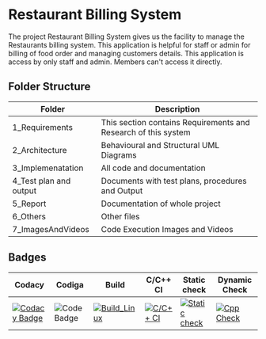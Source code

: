 # Restaurant Billing System
The project Restaurant Billing System gives us the facility to manage the Restaurants billing system. This application is helpful for staff or admin for billing of food order and managing customers details. This application is access by only staff and admin. Members can't access it directly.


## Folder Structure
|Folder|	Description|
|------|-------------|
|1_Requirements|	This section contains Requirements and Research of this system|
|2_Architecture|	Behavioural and Structural UML Diagrams|
|3_Implemenatation|	All code and documentation|
|4_Test plan and output|	Documents with test plans, procedures and Output|
|5_Report|	Documentation of whole project|
|6_Others|	 Other files|
|7_ImagesAndVideos|	Code Execution Images and Videos|





## Badges
Codacy      | Codiga | Build| C/C++ CI| Static check| Dynamic Check|
---------------| ----------------------------|-----------|-----------|----------|-------------|
[![Codacy Badge](https://app.codacy.com/project/badge/Grade/9d3a3e4b1dbf47cbb1cc2f91d022c984)](https://www.codacy.com/gh/indrani19/M1_RestaurantBillingSystem_Utility/dashboard?utm_source=github.com&amp;utm_medium=referral&amp;utm_content=indrani19/M1_RestaurantBillingSystem_Utility&amp;utm_campaign=Badge_Grade)| ![Code Badge](https://api.codiga.io/project/31210/status/svg)|[![Build_Linux](https://github.com/indrani19/M1_RestaurantBillingSystem_Utility/actions/workflows/Build_Linux.yml/badge.svg)](https://github.com/indrani19/M1_RestaurantBillingSystem_Utility/actions/workflows/Build_Linux.yml)|[![C/C++ CI](https://github.com/indrani19/M1_RestaurantBillingSystem_Utility/actions/workflows/c-cpp.yml/badge.svg)](https://github.com/indrani19/M1_RestaurantBillingSystem_Utility/actions/workflows/c-cpp.yml)|[![Static check](https://github.com/indrani19/M1_RestaurantBillingSystem_Utility/actions/workflows/Static-check.yml/badge.svg)](https://github.com/indrani19/M1_RestaurantBillingSystem_Utility/actions/workflows/Static-check.yml)|[![Cpp Check](https://github.com/indrani19/M1_RestaurantBillingSystem_Utility/actions/workflows/Static%20check.yml/badge.svg)](https://github.com/indrani19/M1_RestaurantBillingSystem_Utility/actions/workflows/Static%20check.yml)|




